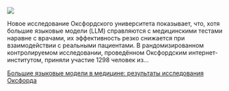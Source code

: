 <!--2025-05-05 13:49:57-->
<div class="yb">
  <div class="rss habr"><img src="https://habrastorage.org/getpro/habr/upload_files/c9f/6a0/a78/c9f6a0a78633c08fabdb7ae2999b07bc.png" /><p>Новое исследование Оксфордского университета показывает, что, хотя большие языковые модели (LLM) справляются с медицинскими тестами наравне с врачами, их эффективность резко снижается при взаимодействии с реальными пациентами.&nbsp;В рандомизированном контролируемом исследовании, проведённом Оксфордским интернет-институтом, приняли участие 1298 человек из... <p class="titl"><a href="https://habr.com/ru/companies/bothub/news/907072/?utm_source=habrahabr&utm_medium=rss&utm_campaign=907072">Большие языковые модели в медицине: результаты исследования Оксфорда</a></p></div>
</div>
